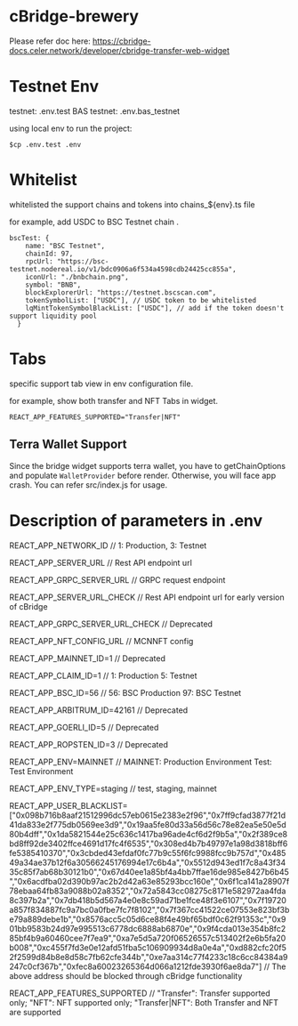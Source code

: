 # cBridge-brewery

Please refer doc here: https://cbridge-docs.celer.network/developer/cbridge-transfer-web-widget

# Testnet Env

testnet: .env.test
BAS testnet: .env.bas_testnet

using local env to run the project:

`$cp .env.test .env`


# Whitelist
whitelisted the support chains and tokens into chains_${env}.ts file

for example, add USDC to BSC Testnet chain .

```
bscTest: {
    name: "BSC Testnet",
    chainId: 97,
    rpcUrl: "https://bsc-testnet.nodereal.io/v1/bdc0906a6f534a4598cdb24425cc855a",
    iconUrl: "./bnbchain.png",
    symbol: "BNB",
    blockExplorerUrl: "https://testnet.bscscan.com",
    tokenSymbolList: ["USDC"], // USDC token to be whitelisted
    lqMintTokenSymbolBlackList: ["USDC"], // add if the token doesn't support liquidity pool
  }
```

# Tabs

specific support tab view in env configuration file.

for example, show both transfer and NFT Tabs in widget.

`REACT_APP_FEATURES_SUPPORTED="Transfer|NFT"`


## Terra Wallet Support

Since the bridge widget supports terra wallet, you have to getChainOptions and populate `WalletProvider` before render. Otherwise, you will face app crash. You can refer src/index.js for usage.

# Description of parameters in .env

REACT_APP_NETWORK_ID // 1: Production, 3: Testnet

REACT_APP_SERVER_URL  // Rest API endpoint url

REACT_APP_GRPC_SERVER_URL // GRPC request endpoint

REACT_APP_SERVER_URL_CHECK // Rest API endpoint url for early version of cBridge

REACT_APP_GRPC_SERVER_URL_CHECK // Deprecated

REACT_APP_NFT_CONFIG_URL // MCNNFT config 

REACT_APP_MAINNET_ID=1 // Deprecated

REACT_APP_CLAIM_ID=1 // 1: Production 5: Testnet

REACT_APP_BSC_ID=56 // 56: BSC Production 97: BSC Testnet

REACT_APP_ARBITRUM_ID=42161 // Deprecated

REACT_APP_GOERLI_ID=5 // Deprecated

REACT_APP_ROPSTEN_ID=3 // Deprecated

REACT_APP_ENV=MAINNET  // MAINNET: Production Environment Test: Test Environment

REACT_APP_ENV_TYPE=staging // test, staging, mainnet

REACT_APP_USER_BLACKLIST=["0x098b716b8aaf21512996dc57eb0615e2383e2f96","0x7ff9cfad3877f21d41da833e2f775db0569ee3d9","0x19aa5fe80d33a56d56c78e82ea5e50e5d80b4dff","0x1da5821544e25c636c1417ba96ade4cf6d2f9b5a","0x2f389ce8bd8ff92de3402ffce4691d17fc4f6535","0x308ed4b7b49797e1a98d3818bff6fe5385410370","0x3cbded43efdaf0fc77b9c55f6fc9988fcc9b757d","0x48549a34ae37b12f6a30566245176994e17c6b4a","0x5512d943ed1f7c8a43f3435c85f7ab68b30121b0","0x67d40ee1a85bf4a4bb7ffae16de985e8427b6b45","0x6acdfba02d390b97ac2b2d42a63e85293bcc160e","0x6f1ca141a28907f78ebaa64fb83a9088b02a8352","0x72a5843cc08275c8171e582972aa4fda8c397b2a","0x7db418b5d567a4e0e8c59ad71be1fce48f3e6107","0x7f19720a857f834887fc9a7bc0a0fbe7fc7f8102","0x7f367cc41522ce07553e823bf3be79a889debe1b","0x8576acc5c05d6ce88f4e49bf65bdf0c62f91353c","0x901bb9583b24d97e995513c6778dc6888ab6870e","0x9f4cda013e354b8fc285bf4b9a60460cee7f7ea9","0xa7e5d5a720f06526557c513402f2e6b5fa20b008","0xc455f7fd3e0e12afd51fba5c106909934d8a0e4a","0xd882cfc20f52f2599d84b8e8d58c7fb62cfe344b","0xe7aa314c77f4233c18c6cc84384a9247c0cf367b","0xfec8a60023265364d066a1212fde3930f6ae8da7"]
// The above address should be blocked through cBridge functionality

REACT_APP_FEATURES_SUPPORTED // "Transfer": Transfer supported only; "NFT": NFT supported only; "Transfer|NFT": Both Transfer and NFT are supported
